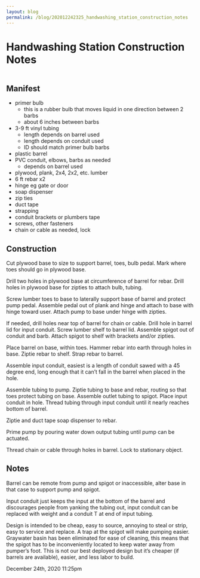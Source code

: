```yaml
---
layout: blog
permalink: /blog/202012242325_handwashing_station_construction_notes
---
```


# Handwashing Station Construction Notes

<img src="https://64.media.tumblr.com/4248673a6979a371bbffe70a905889b2/033564f0052d9e59-bf/s540x810/3e8cb76da1eeed82af46aed8f17d533422183303.jpg" alt=""/>



<h2>Manifest</h2>

<ul>
<li>primer bulb

<ul>
<li>this is a rubber bulb that moves liquid in one direction between 2 barbs</li>
<li>about 6 inches between barbs</li>
</ul></li>
<li>3-9 ft vinyl tubing

<ul>
<li>length depends on barrel used</li>
<li>length depends on conduit used</li>
<li>ID should match primer bulb barbs</li>
</ul></li>
<li>plastic barrel</li>
<li>PVC conduit, elbows, barbs as needed

<ul>
<li>depends on barrel used</li>
</ul></li>
<li>plywood, plank, 2x4, 2x2, etc. lumber</li>
<li>6 ft rebar x2</li>
<li>hinge eg gate or door</li>
<li>soap dispenser</li>
<li>zip ties</li>
<li>duct tape</li>
<li>strapping</li>
<li>conduit brackets or plumbers tape</li>
<li>screws, other fasteners</li>
<li>chain or cable as needed, lock</li>
</ul>

<h2>Construction</h2>

Cut plywood base to size to support barrel, toes, bulb pedal. Mark where toes should go in plywood base.



Drill two holes in plywood base at circumference of barrel for rebar. Drill holes in plywood base for zipties to attach bulb, tubing.



Screw lumber toes to base to laterally support base of barrel and protect pump pedal. Assemble pedal out of plank and hinge and attach to base with hinge toward user. Attach pump to base under hinge with zipties.



If needed, drill holes near top of barrel for chain or cable. Drill hole in barrel lid for input conduit. Screw lumber shelf to barrel lid. Assemble spigot out of conduit and barb. Attach spigot to shelf with brackets and/or zipties.



Place barrel on base, within toes. Hammer rebar into earth through holes in base. Ziptie rebar to shelf. Strap rebar to barrel.



Assemble input conduit, easiest is a length of conduit sawed with a 45 degree end, long enough that it can&rsquo;t fall in the barrel when placed in the hole.



Assemble tubing to pump. Ziptie tubing to base and rebar, routing so that toes protect tubing on base. Assemble outlet tubing to spigot. Place input conduit in hole. Thread tubing through input conduit until it nearly reaches bottom of barrel.



Ziptie and duct tape soap dispenser to rebar.



Prime pump by pouring water down output tubing until pump can be actuated.



Thread chain or cable through holes in barrel. Lock to stationary object.



<h2>Notes</h2>

Barrel can be remote from pump and spigot or inaccessible, alter base in that case to support pump and spigot.



Input conduit just keeps the input at the bottom of the barrel and discourages people from yanking the tubing out, input conduit can be replaced with weight and a conduit T at end of input tubing.



Design is intended to be cheap, easy to source, annoying to steal or strip, easy to service and replace. A trap at the spigot will make pumping easier. Graywater basin has been eliminated for ease of cleaning, this means that the spigot has to be inconveniently located to keep water away from pumper&rsquo;s foot. This is not our best deployed design but it&rsquo;s cheaper (if barrels are available), easier, and less labor to build.



<div id="footer">
<span id="timestamp"> December 24th, 2020 11:25pm </span>
</div>
